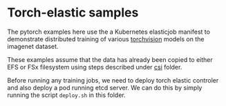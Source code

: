 # Torch-elastic samples

The pytorch examples here use the a Kubernetes elasticjob manifest to demonstrate distributed training of various [torchvision](https://pytorch.org/vision/stable/models.html) models on the imagenet dataset.

These examples assume that the data has already been copied to either EFS or FSx filesystem using steps described under [csi](https://github.com/aws-samples/aws-do-eks/tree/main/Container-Root/eks/deployment/csi) folder.

Before running any training jobs, we need to deploy torch elastic controler and also deploy a pod running etcd server. We can do this by simply running the script `deploy.sh` in this folder.
